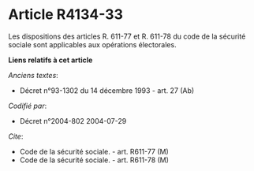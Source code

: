 # Article R4134-33

Les dispositions des articles R. 611-77 et R. 611-78 du code de la sécurité sociale sont applicables aux opérations
électorales.

**Liens relatifs à cet article**

_Anciens textes_:

  - Décret n°93-1302 du 14 décembre 1993 - art. 27 (Ab)

_Codifié par_:

  - Décret n°2004-802 2004-07-29

_Cite_:

  - Code de la sécurité sociale. - art. R611-77 (M)
  - Code de la sécurité sociale. - art. R611-78 (M)
